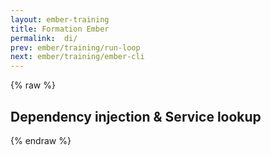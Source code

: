 ```yaml
---
layout: ember-training
title: Formation Ember
permalink:  di/
prev: ember/training/run-loop
next: ember/training/ember-cli
---
```


{% raw %}

## Dependency injection & Service lookup

{% endraw %}